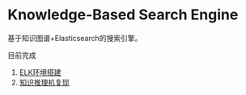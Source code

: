 # Knowledge-Based Search Engine

基于知识图谱+Elasticsearch的搜索引擎。


目前完成

1. [ELK环境搭建](./ELK环境搭建.md)
2. [知识推理机复现](./知识推理机复现.md)
